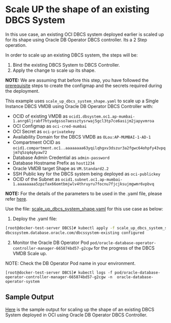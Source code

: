 # Scale UP the shape of an existing DBCS System

In this use case, an existing OCI DBCS system deployed earlier is scaled up for its shape using Oracle DB Operator DBCS controller. Its a 2 Step operation.

In order to scale up an existing DBCS system, the steps will be:

1. Bind the existing DBCS System to DBCS Controller.
2. Apply the change to scale up its shape.

**NOTE:** We are assuming that before this step, you have followed the [prerequisite](./../README.md#prerequsites-to-deploy-a-dbcs-system-using-oracle-db-operator-dbcs-controller) steps to create the configmap and the secrets required during the deployment.

This example uses `scale_up_dbcs_system_shape.yaml` to scale up a Single Instance DBCS VMDB using Oracle DB Operator DBCS Controller with:

- OCID of existing VMDB as `ocid1.dbsystem.oc1.ap-mumbai-1.anrg6ljrabf7htyadgsso7aessztysrwaj5gcl3tp7ce6asijm2japyvmroa`
- OCI Configmap as `oci-cred-mumbai`  
- OCI Secret as `oci-privatekey`  
- Availability Domain for the DBCS VMDB as `OLou:AP-MUMBAI-1-AD-1`  
- Compartment OCID as `ocid1.compartment.oc1..aaaaaaaa63yqilqhgxv3dszur3a2fgwc64ohpfy43vpqjm7q5zq4q4yaw72`  
- Database Admin Credential as `admin-password`  
- Database Hostname Prefix as `host1234`  
- Oracle VMDB target Shape as `VM.Standard2.2`  
- SSH Public key for the DBCS system being deployed as `oci-publickey`  
- OCID of the Subnet as `ocid1.subnet.oc1.ap-mumbai-1.aaaaaaaa5zpzfax66omtbmjwlv4thruyru7focnu7fjcjksujmgwmr6vpbvq`  

**NOTE:** For the details of the parameters to be used in the .yaml file, please refer [here](./dbcs_controller_parameters.md).

Use the file: [scale_up_dbcs_system_shape.yaml](./scale_up_dbcs_system_shape.yaml) for this use case as below:

1. Deploy the .yaml file:  
```sh
[root@docker-test-server DBCS]# kubectl apply -f scale_up_dbcs_system_shape.yaml
dbcssystem.database.oracle.com/dbcssystem-existing configured
```

2. Monitor the Oracle DB Operator Pod `pod/oracle-database-operator-controller-manager-665874bd57-g2cgw` for the progress of the DBCS VMDB Scale up. 

NOTE: Check the DB Operator Pod name in your environment.

```
[root@docker-test-server DBCS]# kubectl logs -f pod/oracle-database-operator-controller-manager-665874bd57-g2cgw -n  oracle-database-operator-system
```

## Sample Output

[Here](./scale_up_dbcs_system_shape_sample_output.log) is the sample output for scaling up the shape of an existing DBCS System deployed in OCI using Oracle DB Operator DBCS Controller.
